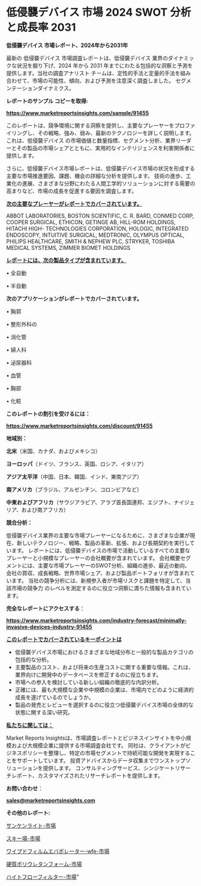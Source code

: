# 低侵襲デバイス 市場 2024 SWOT 分析と成長率 2031

<strong>低侵襲デバイス 市場レポート、2024年から2031年</strong>

最新の 低侵襲デバイス 市場調査レポートは、低侵襲デバイス 業界のダイナミックな状況を掘り下げ、2024 年から 2031 年までにわたる包括的な洞察と予測を提供します。当社の調査アナリスト チームは、定性的手法と定量的手法を組み合わせて、市場の可能性、傾向、および予測を注意深く調査しました。 セグメンテーションダイナミクス。



<strong>レポートのサンプル コピーを取得:</strong> <a href=https://www.marketreportsinsights.com/sample/91455>

<strong><u>https://www.marketreportsinsights.com/sample/91455</u></strong></a>

このレポートは、競争環境に関する洞察を提供し、主要なプレーヤーをプロファイリングし、その戦略、強み、弱み、最新のテクノロジーを詳しく説明します。 これは、低侵襲デバイス の市場価値と数量指標、セグメント分析、業界リーダーとその製品の市場シェアとともに、実用的なインテリジェンスを利害関係者に提供します。

さらに、低侵襲デバイス市場レポートは、低侵襲デバイス市場の状況を形成する主要な市場推進要因、課題、機会の詳細な分析を提供します。 技術の進歩、工業化の進展、さまざまな分野にわたる人間工学的ソリューションに対する需要の高まりなど、市場の成長を促進する要因を調査します。



<strong><u>次の主要なプレーヤーがレポートでカバーされています。</u></strong>

ABBOT LABORATORIES, BOSTON SCIENTIFIC, C. R. BARD, CONMED CORP, COOPER SURGICAL, ETHICON, GETINGE AB, HILL-ROM HOLDINGS, HITACHI HIGH- TECHNOLOGIES CORPORATION, HOLOGIC, INTEGRATED ENDOSCOPY, INTUITIVE SURGICAL, MEDTRONIC, OLYMPUS OPTICAL, PHILIPS HEALTHCARE, SMITH & NEPHEW PLC, STRYKER, TOSHIBA MEDICAL SYSTEMS, ZIMMER BIOMET HOLDINGS



<strong><u><b>レポートには、次の製品タイプが含まれています。</b></u></strong>

• 全自動

• 半自動



<strong><b>次のアプリケーションがレポートでカバーされています。</b></strong>

• 胸郭

• 整形外科の

• 消化管

• 婦人科

• 泌尿器科

• 血管

• 胸部

• 化粧



<strong><b>このレポートの割引を受けるには：</b></strong><a href=https://www.marketreportsinsights.com/discount/91455>

<strong><u>https://www.marketreportsinsights.com/discount/91455</u></strong></a>



<strong>地域別：</strong>



<strong>北米</strong>（米国、カナダ、およびメキシコ）



<strong>ヨーロッパ</strong>（ドイツ、フランス、英国、ロシア、イタリア）



<strong>アジア太平洋</strong>（中国、日本、韓国、インド、東南アジア）



<strong>南アメリカ</strong>（ブラジル、アルゼンチン、コロンビアなど）



<strong>中東およびアフリカ</strong>（サウジアラビア、アラブ首長国連邦、エジプト、ナイジェリア、および南アフリカ）



<strong>競合分析：</strong>

低侵襲デバイス業界の主要な市場プレーヤーになるために、さまざまな企業が現在、新しいテクノロジー、戦略、製品の革新、拡張、および長期契約を実行しています。 レポートには、低侵襲デバイスの市場で活動しているすべての主要なプレーヤーと小規模なプレーヤーの会社概要が含まれています。 会社概要セグメントには、主要な市場プレーヤーのSWOT分析、組織の進歩、最近の動向、会社の買収、成長戦略、世界市場シェア、および製品ポートフォリオが含まれています。 当社の競争分析には、新規参入者が市場リスクと課題を特定して、当該市場の競争力 のレベルを測定するのに役立つ洞察に満ちた情報も含まれています。



<strong>完全なレポートにアクセスする</strong>：

<a href=https://www.marketreportsinsights.com/industry-forecast/minimally-invasive-devices-industry-91455>

<strong><u>https://www.marketreportsinsights.com/industry-forecast/minimally-invasive-devices-industry-91455</u></strong></a>



<strong><u><b>このレポートでカバーされているキーポイントは</b></u></strong>
<ul>
  <li>低侵襲デバイス市場におけるさまざまな地域分布と一般的な製品カテゴリの包括的な分析。</li>
  <li>主要製品のコスト、および将来の生産コストに関する重要な情報。これは、業界向けに開発中のデータベースを修正するのに役立ちます。</li>
  <li>市場への参入を検討している新しい組織の徹底的な内訳分析。</li>
  <li>正確には、最も大規模な企業や中規模の企業は、市場内でどのように経済的成長を遂げているのでしょうか。</li>
  <li>製品の発売とレビューを選択するのに役立つ低侵襲デバイス市場の全体的な状態に関する深い研究。</li>
</ul>


<strong><u><b>私たちに関しては：</b></u></strong>

Market Reports Insightsは、市場調査レポートとビジネスインサイトを中小規模および大規模企業に提供する市場調査会社です。 同社は、クライアントがビジネスポリシーを整理し、特定の市場セグメントで持続可能な開発を実現することをサポートしています。 投資アドバイスからデータ収集までワンストップソリューションを提供します。 コンサルティングサービス、シンジケートリサーチレポート、カスタマイズされたリサーチレポートを提供します。



<strong><b>お問い合わせ</b></strong>：

<a href=mailto:sales@marketreportsinsights.com>

<strong><u>sales@marketreportsinsights.com</u></strong></a>



<strong>その他のレポート:</strong>

<a href=https://www.linkedin.com/pulse/サンケンライト-市場-2023-swot-分析と成長率-2030-consumer-connection-collective-360-g6vrf/>サンケンライト-市場</a>

<a href=https://www.linkedin.com/pulse/スキー場-市場-2023-新興市場-将来の動向と市場需要-2030-1ewyf/>スキー場-市場</a>

<a href=https://www.linkedin.com/pulse/ワイプドフィルムエバポレーター-wfe-市場-2023-最新の-cagr-adbef/>ワイプドフィルムエバポレーター-wfe-市場</a>

<a href=https://www.linkedin.com/pulse/硬質ポリウレタンフォーム-市場-2023-総合分析と事業成長戦略-2030-shhzf/>硬質ポリウレタンフォーム-市場</a>

<a href=https://www.linkedin.com/pulse/ハイトフローフィルター-市場-2023-swot-分析と最新イノベーション-2030-pr-news-hub-g0kof/>ハイトフローフィルター-市場</a>"
